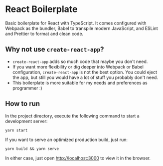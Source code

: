 # React Boilerplate

Basic boilerplate for React with TypeScript. It comes configured with Webpack as the bundler, Babel to transpile modern JavaScript, and ESLint and Prettier to format and clean code.

## Why not use `create-react-app`?

- `create-react-app` adds so much code that maybe you don't need.
- If you want more flexibility or dig deeper into Webpack or Babel configuration, `create-react-app` is not the best option. You could eject the app, but still you would have a lot of stuff you probably don't need.
- This boilerplate is more suitable for my needs and preferences as programmer :)

## How to run

In the project directory, execute the following command to start a development server:

`yarn start`

If you want to serve an optimized production build, just run:

`yarn build && yarn serve`

In either case, just open [http://localhost:3000](http://localhost:3000) to view it in the browser.
